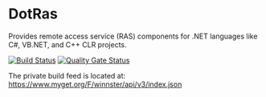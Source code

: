 # DotRas
Provides remote access service (RAS) components for .NET languages like C#, VB.NET, and C++ CLR projects.

[![Build Status](https://ci.appveyor.com/api/projects/status/e05n0wuddlcpe3um?svg=true)](https://ci.appveyor.com/project/winnster/dotras)
[![Quality Gate Status](https://sonarcloud.io/api/project_badges/measure?project=DotRas&metric=alert_status)](https://sonarcloud.io/dashboard?id=DotRas)

The private build feed is located at: https://www.myget.org/F/winnster/api/v3/index.json